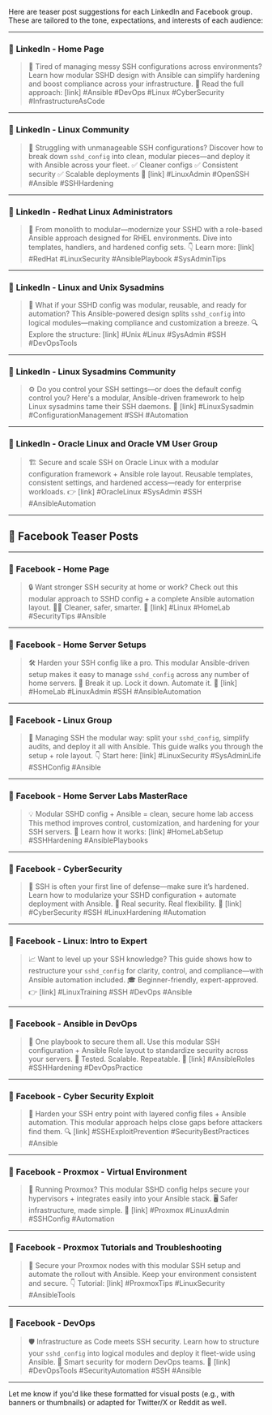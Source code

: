 Here are teaser post suggestions for each LinkedIn and Facebook group. These are tailored to the tone, expectations, and interests of each audience:

---

### 🔹 **LinkedIn - Home Page**

> 🔐 Tired of managing messy SSH configurations across environments? Learn how modular SSHD design with Ansible can simplify hardening and boost compliance across your infrastructure.
> 📘 Read the full approach: \[link]
> \#Ansible #DevOps #Linux #CyberSecurity #InfrastructureAsCode

---

### 🔹 **LinkedIn - Linux Community**

> 🐧 Struggling with unmanageable SSH configurations?
> Discover how to break down `sshd_config` into clean, modular pieces—and deploy it with Ansible across your fleet.
> ✅ Cleaner configs
> ✅ Consistent security
> ✅ Scalable deployments
> 🔗 \[link]
> \#LinuxAdmin #OpenSSH #Ansible #SSHHardening

---

### 🔹 **LinkedIn - Redhat Linux Administrators**

> 🧩 From monolith to modular—modernize your SSHD with a role-based Ansible approach designed for RHEL environments.
> Dive into templates, handlers, and hardened config sets.
> 👇 Learn more: \[link]
> \#RedHat #LinuxSecurity #AnsiblePlaybook #SysAdminTips

---

### 🔹 **LinkedIn - Linux and Unix Sysadmins**

> 🧰 What if your SSHD config was modular, reusable, and ready for automation?
> This Ansible-powered design splits `sshd_config` into logical modules—making compliance and customization a breeze.
> 🔍 Explore the structure: \[link]
> \#Unix #Linux #SysAdmin #SSH #DevOpsTools

---

### 🔹 **LinkedIn - Linux Sysadmins Community**

> ⚙️ Do you control your SSH settings—or does the default config control you?
> Here's a modular, Ansible-driven framework to help Linux sysadmins tame their SSH daemons.
> 🔗 \[link]
> \#LinuxSysadmin #ConfigurationManagement #SSH #Automation

---

### 🔹 **LinkedIn - Oracle Linux and Oracle VM User Group**

> 🏗️ Secure and scale SSH on Oracle Linux with a modular configuration framework + Ansible role layout.
> Reusable templates, consistent settings, and hardened access—ready for enterprise workloads.
> 👉 \[link]
> \#OracleLinux #SysAdmin #SSH #AnsibleAutomation

---

## 🔸 **Facebook Teaser Posts**

---

### 🔸 **Facebook - Home Page**

> 🔒 Want stronger SSH security at home or work?
> Check out this modular approach to SSHD config + a complete Ansible automation layout.
> 👨‍💻 Cleaner, safer, smarter.
> 📘 \[link]
> \#Linux #HomeLab #SecurityTips #Ansible

---

### 🔸 **Facebook - Home Server Setups**

> 🛠️ Harden your SSH config like a pro.
> This modular Ansible-driven setup makes it easy to manage `sshd_config` across any number of home servers.
> 🧱 Break it up. Lock it down. Automate it.
> 🔗 \[link]
> \#HomeLab #LinuxAdmin #SSH #AnsibleAutomation

---

### 🔸 **Facebook - Linux Group**

> 🧩 Managing SSH the modular way: split your `sshd_config`, simplify audits, and deploy it all with Ansible.
> This guide walks you through the setup + role layout.
> 👇 Start here: \[link]
> \#LinuxSecurity #SysAdminLife #SSHConfig #Ansible

---

### 🔸 **Facebook - Home Server Labs MasterRace**

> 💡 Modular SSHD config + Ansible = clean, secure home lab access
> This method improves control, customization, and hardening for your SSH servers.
> 🧰 Learn how it works: \[link]
> \#HomeLabSetup #SSHHardening #AnsiblePlaybooks

---

### 🔸 **Facebook - CyberSecurity**

> 🚨 SSH is often your first line of defense—make sure it’s hardened.
> Learn how to modularize your SSHD configuration + automate deployment with Ansible.
> 🔐 Real security. Real flexibility.
> 🔗 \[link]
> \#CyberSecurity #SSH #LinuxHardening #Automation

---

### 🔸 **Facebook - Linux: Intro to Expert**

> 📈 Want to level up your SSH knowledge?
> This guide shows how to restructure your `sshd_config` for clarity, control, and compliance—with Ansible automation included.
> 🎓 Beginner-friendly, expert-approved.
> 👉 \[link]
> \#LinuxTraining #SSH #DevOps #Ansible

---

### 🔸 **Facebook - Ansible in DevOps**

> 🔄 One playbook to secure them all.
> Use this modular SSH configuration + Ansible Role layout to standardize security across your servers.
> 🧪 Tested. Scalable. Repeatable.
> 🔗 \[link]
> \#AnsibleRoles #SSHHardening #DevOpsPractice

---

### 🔸 **Facebook - Cyber Security Exploit**

> 🧱 Harden your SSH entry point with layered config files + Ansible automation.
> This modular approach helps close gaps before attackers find them.
> 🔍 \[link]
> \#SSHExploitPrevention #SecurityBestPractices #Ansible

---

### 🔸 **Facebook - Proxmox - Virtual Environment**

> 🔐 Running Proxmox?
> This modular SSHD config helps secure your hypervisors + integrates easily into your Ansible stack.
> 🖥️ Safer infrastructure, made simple.
> 📘 \[link]
> \#Proxmox #LinuxAdmin #SSHConfig #Automation

---

### 🔸 **Facebook - Proxmox Tutorials and Troubleshooting**

> 🧰 Secure your Proxmox nodes with this modular SSH setup and automate the rollout with Ansible.
> Keep your environment consistent and secure.
> 👇 Tutorial: \[link]
> \#ProxmoxTips #LinuxSecurity #AnsibleTools

---

### 🔸 **Facebook - DevOps**

> 🛡️ Infrastructure as Code meets SSH security.
> Learn how to structure your `sshd_config` into logical modules and deploy it fleet-wide using Ansible.
> 🧠 Smart security for modern DevOps teams.
> 🔗 \[link]
> \#DevOpsTools #SecurityAutomation #SSH #Ansible

---

Let me know if you'd like these formatted for visual posts (e.g., with banners or thumbnails) or adapted for Twitter/X or Reddit as well.
